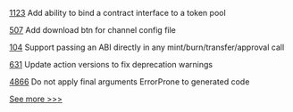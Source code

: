 
[1123](https://github.com/hyperledger/firefly/pull/1123) Add ability to bind a contract interface to a token pool

[507](https://github.com/hyperledger/cello/pull/507) Add download btn for channel config file

[104](https://github.com/hyperledger/firefly-tokens-erc20-erc721/pull/104) Support passing an ABI directly in any mint/burn/transfer/approval call

[631](https://github.com/hyperledger/aries-agent-test-harness/pull/631) Update action versions to fix deprecation warnings

[4866](https://github.com/hyperledger/besu/pull/4866) Do not apply final arguments ErrorProne to generated code


[See more >>>](https://start-here.hyperledger.org/pull-requests)
